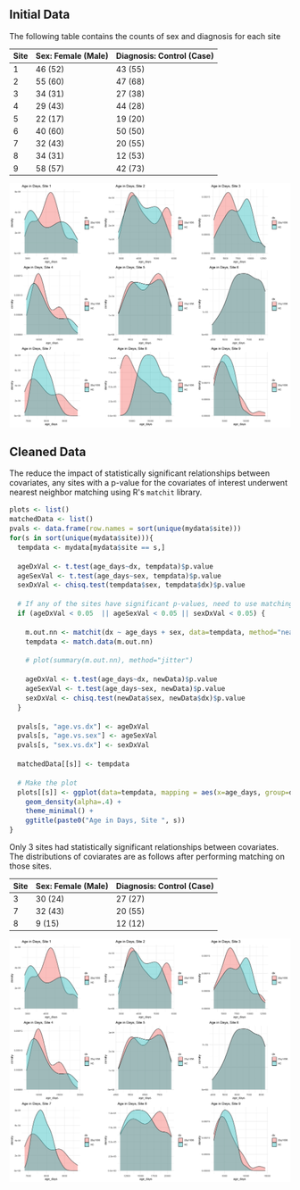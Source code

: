 ## Initial Data

The following table contains the counts of sex and diagnosis for each site

| Site | Sex: Female (Male) | Diagnosis: Control (Case) |
|------|--------------------|---------------------------|
|    1 |            46 (52) |                   43 (55) |      
|    2 |            55 (60) |                   47 (68) |
|    3 |            34 (31) |                   27 (38) |
|    4 |            29 (43) |                   44 (28) |
|    5 |            22 (17) |                   19 (20) |
|    6 |            40 (60) |                   50 (50) |
|    7 |            32 (43) |                   20 (55) |
|    8 |            34 (31) |                   12 (53) |
|    9 |            58 (57) |                   42 (73) |


![](figs/sitespecific_original_age.png)

## Cleaned Data

The reduce the impact of statistically significant relationships between covariates, any sites with a p-value for the covariates of interest underwent nearest neighbor matching using R's `matchit` library. 

```r
plots <- list()
matchedData <- list()
pvals <- data.frame(row.names = sort(unique(mydata$site)))
for(s in sort(unique(mydata$site))){
  tempdata <- mydata[mydata$site == s,]
  
  ageDxVal <- t.test(age_days~dx, tempdata)$p.value
  ageSexVal <- t.test(age_days~sex, tempdata)$p.value
  sexDxVal <- chisq.test(tempdata$sex, tempdata$dx)$p.value
  
  # If any of the sites have significant p-values, need to use matching to filter out the outliers
  if (ageDxVal < 0.05  || ageSexVal < 0.05 || sexDxVal < 0.05) {
    
    m.out.nn <- matchit(dx ~ age_days + sex, data=tempdata, method="nearest", distance="glm")
    tempdata <- match.data(m.out.nn)
    
    # plot(summary(m.out.nn), method="jitter")
    
    ageDxVal <- t.test(age_days~dx, newData)$p.value
    ageSexVal <- t.test(age_days~sex, newData)$p.value
    sexDxVal <- chisq.test(newData$sex, newData$dx)$p.value
  }

  pvals[s, "age.vs.dx"] <- ageDxVal
  pvals[s, "age.vs.sex"] <- ageSexVal
  pvals[s, "sex.vs.dx"] <- sexDxVal
  
  matchedData[[s]] <- tempdata
  
  # Make the plot
  plots[[s]] <- ggplot(data=tempdata, mapping = aes(x=age_days, group=dx, fill=dx)) +
    geom_density(alpha=.4) +
    theme_minimal() +
    ggtitle(paste0("Age in Days, Site ", s))
}
```

Only 3 sites had statistically significant relationships between covariates. The distributions of coviarates are as follows after performing matching on those sites.

| Site | Sex: Female (Male) | Diagnosis: Control (Case) |
|------|--------------------|---------------------------|
|    3 |            30 (24) |                   27 (27) |
|    7 |            32 (43) |                   20 (55) |
|    8 |             9 (15) |                   12 (12) |



![](figs/sitespecific_postmatching_age.png)
